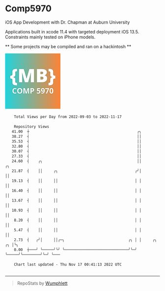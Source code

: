 # Comp5970
iOS App Development with Dr. Chapman at Auburn University

Applications built in xcode 11.4 with targeted deployment iOS 13.5.
Constraints mainly tested on iPhone models.

** Some projects may be compiled and ran on a hackintosh **

![App Icon](https://github.com/MatthewBentz/Comp5970/blob/master/Assignment1a-mlb0119/Assignment1a-mlb0119/Assets.xcassets/AppIcon.appiconset/180.png)

```
    Total Views per Day from 2022-09-03 to 2022-11-17

    Repository Views
   41.00  ┼                                                 ╭╮
   38.27  ┤                                                 ││
   35.53  ┤                                                 ││
   32.80  ┤                                                 ││
   30.07  ┤                                                 ││
   27.33  ┤                                                 ││
   24.60  ┤    ╭╮                                           ││                  ╭╮
   21.87  ┤    ││     ╭╮                                   ╭╯│                  ││
   19.13  ┤    ││     ││                                   │ │                  ││
   16.40  ┤    ││     ││                                   │ │                  ││
   13.67  ┤    ││     ││                                   │ │                  ││
   10.93  ┤    ││     ││                                   │ │                  ││
    8.20  ┤    ││     ││                                   │ │                  ││
    5.47  ┤    ││     ││                                   │ │                  ││
    2.73  ┤   ╭╯│     ││╭─╮                             ╭╮ │ │     ╭╮        ╭╮ │╰╮
    0.00  ┼───╯ ╰─────╯╰╯ ╰─────────────────────────────╯╰─╯ ╰─────╯╰────────╯╰─╯ ╰───

    Chart last updated - Thu Nov 17 00:41:13 2022 UTC
    
```

---

> RepoStats by [Wumphlett](https://github.com/Wumphlett)

